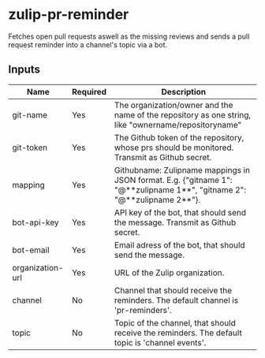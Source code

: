 # zulip-pr-reminder

Fetches open pull requests aswell as the missing reviews and sends a pull request reminder into a channel's topic via a bot.

## Inputs

| Name            | Required   | Description                                                                                                                  |
|-----------------|------------|------------------------------------------------------------------------------------------------------------------------------|
| git-name        | Yes        | The organization/owner and the name of the repository as one string, like "ownername/repositoryname"                         |
| git-token       | Yes        | The Github token of the repository, whose prs should be monitored. Transmit as Github secret.                                |
| mapping         | Yes        | Githubname: Zulipname mappings in JSON format. E.g. {"gitname 1": "@\*\*zulipname 1**", "gitname 2": "@\*\*zulipname 2\*\*"}.|
| bot-api-key     | Yes        | API key of the bot, that should send the message. Transmit as Github secret.                                                 |
| bot-email       | Yes        | Email adress of the bot, that should send the message.                                                                       |
| organization-url| Yes        | URL of the Zulip organization.                                                                                               |
| channel         | No         | Channel that should receive the reminders. The default channel is 'pr-reminders'.                                            |
| topic           | No         | Topic of the channel, that should receive the reminders. The default topic is 'channel events'.                              |
